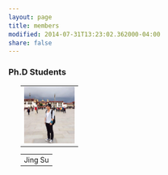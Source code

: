 ```yaml
---
layout: page
title: members
modified: 2014-07-31T13:23:02.362000-04:00
share: false
---
```


### Ph.D Students
<ol>
 <div><table><tr><td>
      	<img src="../images/jingsu.jpg" width=100/>
      </td></tr></table></div>

 <div><table><tr><td>
      	Jing Su
 </td></tr></table></div>  

